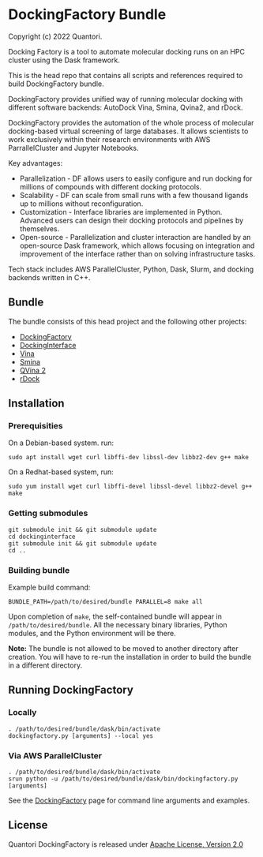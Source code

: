 # DockingFactory Bundle

Copyright (c) 2022 Quantori.

Docking Factory is a tool to automate molecular docking runs on an HPC cluster using the Dask framework. 

This is the head repo that contains all scripts and references required to build DockingFactory bundle.

DockingFactory provides unified way of running molecular docking with different software backends: AutoDock Vina, Smina, Qvina2, and rDock.

DockingFactory provides the automation of the whole process of molecular docking-based virtual screening of large databases. It allows scientists to work exclusively within their research environments with AWS ParrallelCluster and Jupyter Notebooks. 

Key advantages:

- Parallelization - DF allows users to easily configure and run docking for millions of compounds with different docking protocols.
- Scalability - DF can scale from small runs with a few thousand ligands up to millions without reconfiguration.
- Customization - Interface libraries are implemented in Python. Advanced users can design their docking protocols and pipelines by themselves.
- Open-source - Parallelization and cluster interaction are handled by an open-source Dask framework, which allows focusing on integration and improvement of the interface rather than on solving infrastructure tasks.

Tech stack includes AWS ParallelCluster, Python, Dask, Slurm, and docking backends written in C++.

## Bundle

The bundle consists of this head project and the following other projects:

- [DockingFactory](https://github.com/quantori/scip-dockingfactory)
- [DockingInterface](https://github.com/quantori/scip-dockinginterface)
- [Vina](https://github.com/quantori/scip-vina)
- [Smina](https://github.com/quantori/scip-smina)
- [QVina 2](https://github.com/quantori/scip-qvina)
- [rDock](https://github.com/quantori/scip-rdock)

## Installation

### Prerequisities

On a Debian-based system. run:

```
sudo apt install wget curl libffi-dev libssl-dev libbz2-dev g++ make
```

On a Redhat-based system, run:

```
sudo yum install wget curl libffi-devel libssl-devel libbz2-devel g++ make
```


### Getting submodules

```
git submodule init && git submodule update
cd dockinginterface
git submodule init && git submodule update
cd ..
```

### Building bundle

Example build command:

```
BUNDLE_PATH=/path/to/desired/bundle PARALLEL=8 make all
```

Upon completion of `make`, the self-contained bundle will appear in `/path/to/desired/bundle`. All the necessary binary libraries, Python modules, and the Python environment will be there.

**Note:** The bundle is not allowed to be moved to another directory after creation. You will have to re-run the installation in order to build the bundle in a different directory.

## Running DockingFactory

### Locally

```
. /path/to/desired/bundle/dask/bin/activate
dockingfactory.py [arguments] --local yes
```

### Via AWS ParallelCluster

```
. /path/to/desired/bundle/dask/bin/activate
srun python -u /path/to/desired/bundle/dask/bin/dockingfactory.py [arguments] 
```

See the [DockingFactory](https://github.com/quantori/scip-dockingfactory) page for command line arguments and examples.


## License

Quantori DockingFactory is released under [Apache License, Version 2.0](LICENSE.md)
